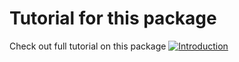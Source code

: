 # Tutorial for this package

Check out full tutorial on this package
[![Introduction](https://i.ytimg.com/vi/imv1HOoqA7Q/hqdefault.jpg)](https://www.youtube.com/playlist?list=PLe30vg_FG4OTLbosXSRpwWLNW_i4JDxjA)
